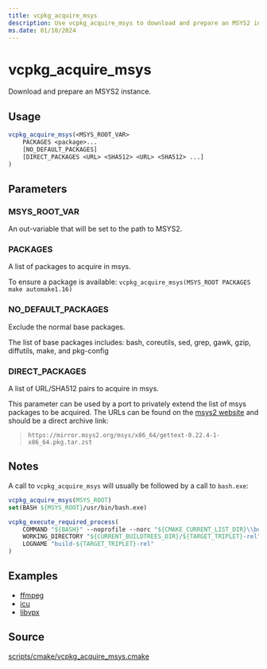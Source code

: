 ```yaml
---
title: vcpkg_acquire_msys
description: Use vcpkg_acquire_msys to download and prepare an MSYS2 instance.
ms.date: 01/10/2024
---
```

# vcpkg_acquire_msys

Download and prepare an MSYS2 instance.

## Usage

```cmake
vcpkg_acquire_msys(<MSYS_ROOT_VAR>
    PACKAGES <package>...
    [NO_DEFAULT_PACKAGES]
    [DIRECT_PACKAGES <URL> <SHA512> <URL> <SHA512> ...]
)
```

## Parameters

### MSYS_ROOT_VAR

An out-variable that will be set to the path to MSYS2.

### PACKAGES

A list of packages to acquire in msys.

To ensure a package is available: `vcpkg_acquire_msys(MSYS_ROOT PACKAGES make automake1.16)`

### NO_DEFAULT_PACKAGES

Exclude the normal base packages.

The list of base packages includes: bash, coreutils, sed, grep, gawk, gzip, diffutils, make, and pkg-config

### DIRECT_PACKAGES

A list of URL/SHA512 pairs to acquire in msys.

This parameter can be used by a port to privately extend the list of msys packages to be acquired.
The URLs can be found on the [msys2 website](https://packages.msys2.org/search) and should be a direct archive link:

> `https://mirror.msys2.org/msys/x86_64/gettext-0.22.4-1-x86_64.pkg.tar.zst`

## Notes

A call to `vcpkg_acquire_msys` will usually be followed by a call to `bash.exe`:

```cmake
vcpkg_acquire_msys(MSYS_ROOT)
set(BASH ${MSYS_ROOT}/usr/bin/bash.exe)

vcpkg_execute_required_process(
    COMMAND "${BASH}" --noprofile --norc "${CMAKE_CURRENT_LIST_DIR}\\build.sh"
    WORKING_DIRECTORY "${CURRENT_BUILDTREES_DIR}/${TARGET_TRIPLET}-rel"
    LOGNAME "build-${TARGET_TRIPLET}-rel"
)
```

## Examples

- [ffmpeg](https://github.com/Microsoft/vcpkg/blob/master/ports/ffmpeg/portfile.cmake)
- [icu](https://github.com/Microsoft/vcpkg/blob/master/ports/icu/portfile.cmake)
- [libvpx](https://github.com/Microsoft/vcpkg/blob/master/ports/libvpx/portfile.cmake)

## Source

[scripts/cmake/vcpkg\_acquire\_msys.cmake](https://github.com/Microsoft/vcpkg/blob/master/scripts/cmake/vcpkg_acquire_msys.cmake)
